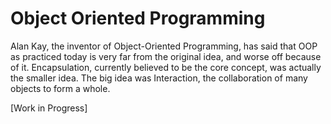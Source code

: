 # Object Oriented Programming

Alan Kay, the inventor of Object-Oriented Programming, has said that OOP as practiced today is very far from the original idea, and worse off because of it. Encapsulation, currently believed to be the core concept, was actually the smaller idea. The big idea was Interaction, the collaboration of many objects to form a whole.

[Work in Progress]